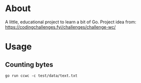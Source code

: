 # About

A little, educational project to learn a bit of Go. 
Project idea from: https://codingchallenges.fyi/challenges/challenge-wc/

# Usage

## Counting bytes

```shell
go run ccwc -c test/data/text.txt
```